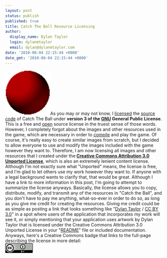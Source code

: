 ```yaml
---
layout: post
status: publish
published: true
title: Catch The Ball Resource Licensing
author:
  display_name: Dylan Taylor
  login: dylanmtaylor
  email: dylan@dylanmtaylor.com
date: '2010-08-04 22:15:44 +0000'
date_gmt: '2010-08-04 22:15:44 +0000'
---
```

<p><a href="/images/blog/2010/11/catch-the-ball.png"><img class="alignleft" title="Catch The Ball Logo" src="/images/blog/2010/11/catch-the-ball.png" alt="" width="144" height="144" /></a>As you may or may not know, I <a class="zem_slink" title="Software license" rel="wikipedia" href="http://en.wikipedia.org/wiki/Software_license">licensed</a> the <a class="zem_slink" title="Source code" rel="wikipedia" href="http://en.wikipedia.org/wiki/Source_code">source code</a> of Catch The Ball under <strong>version 3 of the <a class="zem_slink" title="GNU General Public License" rel="wikipedia" href="http://en.wikipedia.org/wiki/GNU_General_Public_License">GNU</a> General Public License</strong>. This is a free and <a class="zem_slink" title="Open source" rel="wikipedia" href="http://en.wikipedia.org/wiki/Open_source">open</a> source license in the truest sense of those words. However, I completely forgot about the images and other resources used in the game, which are necessary in order to <a class="zem_slink" title="Compiler" rel="wikipedia" href="http://en.wikipedia.org/wiki/Compiler">compile</a> and play the game. Of course, it's really easy to create similar images from scratch, but I decided to allow everyone to use and modify the images included with the game however they want to. Therefore, I am now licensing all images and other resources that I created under the<strong> <a href="http://creativecommons.org/licenses/by/3.0/">Creative Commons Attribution 3.0 Unported License</a></strong>, which is also an extremely lenient content license. Although I'm not exactly sure what "Unported" means, the license is free, and I'm glad to let others use my work however they want to. If anyone with a legal background wants to clarify that, that would be great. Although I have a link to more information in this post, I'm going to attempt to summarize the license anyways. Basically, the license allows you to copy, distribute, modify, and transmit any of the resources in "Catch the Ball", and you don't have to pay me anything, what-so-ever in order to do so, as long as you give me credit for creating the resources. Giving me credit could be as simple as posting a link that looks something like "<a rel="cc:attributionURL" href="/">Dylan Taylor</a> / <a rel="license" href="http://creativecommons.org/licenses/by/3.0/">CC BY 3.0</a>" in a spot where users of the application that incorporates my work will see it, or simply mentioning that your application uses artwork by Dylan Taylor that is licensed under the Creative Commons Attribution 3.0 Unported License in your "<a class="zem_slink" title="README" rel="wikipedia" href="http://en.wikipedia.org/wiki/README">README</a>" file or included documentation. Anyways, here's a Creative Commons badge that links to the full-page describing the license in more detail:<br />
<a rel="license" href="http://creativecommons.org/licenses/by/3.0/"><img style="border-width:0;" src="/images/blog/2010/11/88x31.png" alt="Creative Commons License" /></a></p>
